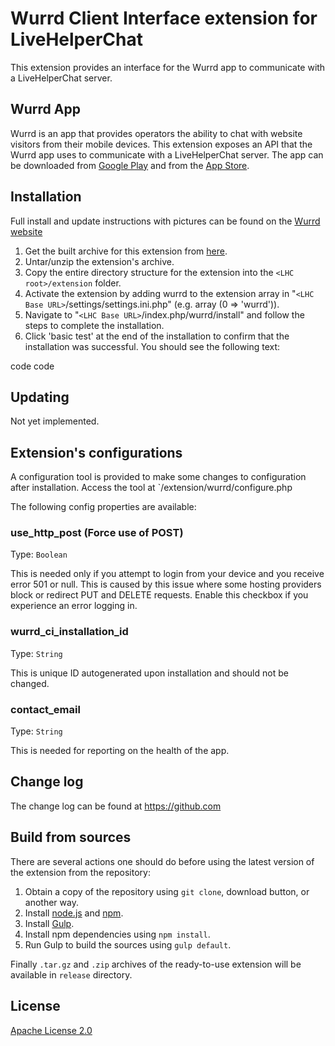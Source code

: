 # Wurrd Client Interface extension for LiveHelperChat

This extension provides an interface for the Wurrd app to communicate with a LiveHelperChat server.

## Wurrd App

Wurrd is an app that provides operators the ability to chat with website visitors from their mobile devices. This extension exposes an API that the Wurrd app uses to communicate with a LiveHelperChat server. The app can be downloaded from [Google Play](https://play.google.com/store/apps/details?id=com.scalior.wurrd) and from the [App Store](https://itunes.apple.com/us/app/wurrd/id1017128684?mt=8). 


## Installation
Full install and update instructions with pictures can be found on the [Wurrd website](http://wurrdapp.com/how-to-install-the-livehelperchat-extension/)

1. Get the built archive for this extension from [here](http://wurrdapp.com/get-it-now).
1. Untar/unzip the extension's archive.
1. Copy the entire directory structure for the extension into the `<LHC root>/extension`  folder.
1. Activate the extension by adding wurrd to the extension array in "`<LHC Base URL>`/settings/settings.ini.php" (e.g. array (0 => 'wurrd')).
1. Navigate to "`<LHC Base URL>`/index.php/wurrd/install" and follow the steps to complete the installation.
1. Click 'basic test' at the end of the installation to confirm that the installation was successful. You should see the following text:

code
code


## Updating

Not yet implemented.

## Extension's configurations

A configuration tool is provided to make some changes to configuration after installation. 
Access the tool at <LHC Base URL>`/extension/wurrd/configure.php

The following config properties are available:

### use_http_post (Force use of POST)

Type: `Boolean`

This is needed only if you attempt to login from your device and you receive error 501 or null. This is caused by this issue where some hosting providers block or redirect PUT and DELETE requests. Enable this checkbox if you experience an error logging in. 

### wurrd_ci_installation_id

Type: `String`

This is unique ID autogenerated upon installation and should not be changed.

### contact_email

Type: `String`

This is needed for reporting on the health of the app. 


## Change log
The change log can be found at https://github.com




## Build from sources

There are several actions one should do before using the latest version of the extension from the repository:

1. Obtain a copy of the repository using `git clone`, download button, or another way.
2. Install [node.js](http://nodejs.org/) and [npm](https://www.npmjs.org/).
3. Install [Gulp](http://gulpjs.com/).
4. Install npm dependencies using `npm install`.
5. Run Gulp to build the sources using `gulp default`.

Finally `.tar.gz` and `.zip` archives of the ready-to-use extension will be available in `release` directory.


## License

[Apache License 2.0](http://www.apache.org/licenses/LICENSE-2.0.html)
